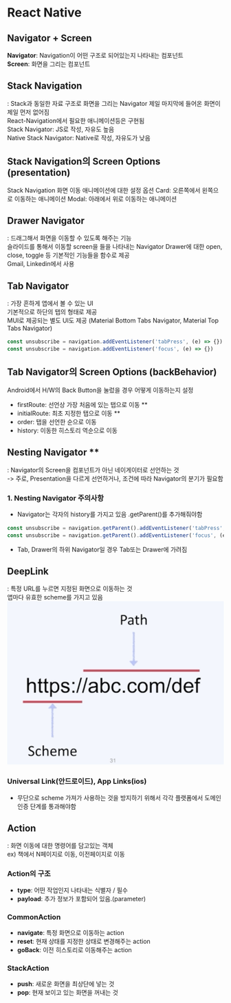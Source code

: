 # React  Native

## Navigator + Screen

**Navigator**: Navigation이 어떤 구조로 되어있는지 나타내는 컴포넌트 <br/>
**Screen**: 화면을 그리는 컴포넌트

## Stack Navigation
: Stack과 동일한 자료 구조로 화면을 그리는 Navigator
제일 마지막에 들어온 화면이 제일 먼저 없어짐<br/>
React-Navigation에서 필요한 애니메이션등은 구현됨<br/>
Stack Navigator: JS로 작성, 자유도 높음<br/>
Native Stack Navigator: Native로 작성, 자유도가 낮음

## Stack Navigation의 Screen Options (presentation)
Stack Navigation 화면 이동 애니메이션에 대한 설정 옵션
Card: 오른쪽에서 왼쪽으로 이동하는 애니메이션
Modal: 아래에서 위로 이동하는 애니메이션

## Drawer Navigator
: 드래그해서 화면을 이동할 수 있도록 해주는 기능<br/>
슬라이드를 통해서 이동할 screen을 들을 나타내는 Navigator Drawer에 대한 open, close, toggle 등 기본적인 기능들을 함수로 제공
<br/>
Gmail, Linkedin에서 사용

## Tab Navigator
: 가장 흔하게 앱에서 볼 수 있는 UI<br/>
기본적으로 하단의 탭의 형태로 제공<br/>
MUI로 제공되는 별도 UI도 제공
(Material Bottom Tabs Navigator, Material Top Tabs Navigator)

```js
const unsubscribe = navigation.addEventListener('tabPress', (e) => {})
const unsubscribe = navigation.addEventListener('focus', (e) => {})
```

## Tab Navigator의 Screen Options (backBehavior)
Android에서 H/W의 Back Button을 눌렀을 경우 어떻게 이동하는지 설정<br/>
- firstRoute: 선언상 가장 처음에 있는 탭으로 이동 ** 
- initialRoute: 최초 지정한 탭으로 이동 **
- order: 탭을 선언한 순으로 이동
- history: 이동한 히스토리 역순으로 이동

## Nesting Navigator **
: Navigator의 Screen을 컴포넌트가 아닌 네이게이터로 선언하는 것 <br/>
-> 주로, Presentation을 다르게 선언하거나, 조건에 따라 Navigator의 분기가 필요함

### 1. Nesting Navigator 주의사항
- Navigator는 각자의 history를 가지고 있음 .getParent()를 추가해줘야함

```js
const unsubscribe = navigation.getParent().addEventListener('tabPress', (e) => {})
const unsubscribe = navigation.getParent().addEventListener('focus', (e) => {})
```

- Tab, Drawer의 하위 Navigator일 경우 Tab또는 Drawer에 가려짐

## DeepLink
: 특정 URL를 누르면 지정된 화면으로 이동하는 것<br/>
앱마다 유효한 scheme를 가지고 있음
![alt text](image.png)

### Universal Link(안드로이드), App Links(ios)
- 무단으로 scheme 가져가 사용하는 것을 방지하기 위해서 각각 플랫폼에서 도메인 인증 단계를 통과해야함

## Action
: 화면 이동에 대한 명령어를 담고있는 객체 <br/>
ex) 책에서 N페이지로 이동, 이전페이지로 이동

### Action의 구조
- **type**: 어떤 작업인지 나타내는 식별자 / 필수
- **payload**: 추가 정보가 포함되어 있음.(parameter)

### CommonAction
- **navigate**: 특정 화면으로 이동하는 action
- **reset**: 현재 상태를 지정한 상태로 변경해주는 action
- **goBack**: 이전 히스토리로 이동해주는 action

### StackAction
- **push**: 새로운 화면을 최상단에 넣는 것
- **pop**: 현재 보이고 있는 화면을 꺼내는 것

